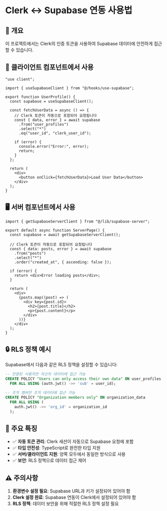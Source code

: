 # Clerk ↔ Supabase 연동 사용법

## 🎯 개요

이 프로젝트에서는 Clerk의 인증 토큰을 사용하여 Supabase 데이터에 안전하게 접근할 수 있습니다.

## 📱 클라이언트 컴포넌트에서 사용

```tsx
"use client";

import { useSupabaseClient } from "@/hooks/use-supabase";

export function UserProfile() {
  const supabase = useSupabaseClient();

  const fetchUserData = async () => {
    // Clerk 토큰이 자동으로 포함되어 요청됩니다
    const { data, error } = await supabase
      .from("user_profiles")
      .select("*")
      .eq("user_id", "clerk_user_id");

    if (error) {
      console.error("Error:", error);
      return;
    }
  };

  return (
    <div>
      <button onClick={fetchUserData}>Load User Data</button>
    </div>
  );
}
```

## 🖥️ 서버 컴포넌트에서 사용

```tsx
import { getSupabaseServerClient } from "@/lib/supabase-server";

export default async function ServerPage() {
  const supabase = await getSupabaseServerClient();

  // Clerk 토큰이 자동으로 포함되어 요청됩니다
  const { data: posts, error } = await supabase
    .from("posts")
    .select("*")
    .order("created_at", { ascending: false });

  if (error) {
    return <div>Error loading posts</div>;
  }

  return (
    <div>
      {posts.map((post) => (
        <div key={post.id}>
          <h2>{post.title}</h2>
          <p>{post.content}</p>
        </div>
      ))}
    </div>
  );
}
```

## 🔒 RLS 정책 예시

Supabase에서 다음과 같은 RLS 정책을 설정할 수 있습니다:

```sql
-- 인증된 사용자만 자신의 데이터에 접근 가능
CREATE POLICY "Users can only access their own data" ON user_profiles
  FOR ALL USING (auth.jwt() ->> 'sub' = user_id);

-- 조직 멤버만 조직 데이터에 접근 가능
CREATE POLICY "Organization members only" ON organization_data
  FOR ALL USING (
    auth.jwt() ->> 'org_id' = organization_id
  );
```

## 🚀 주요 특징

- ✅ **자동 토큰 관리**: Clerk 세션이 자동으로 Supabase 요청에 포함
- ✅ **타입 안전성**: TypeScript로 완전한 타입 지원
- ✅ **서버/클라이언트 지원**: 양쪽 모두에서 동일한 방식으로 사용
- ✅ **보안**: RLS 정책으로 데이터 접근 제어

## ⚠️ 주의사항

1. **환경변수 설정 필요**: Supabase URL과 키가 설정되어 있어야 함
2. **Clerk 설정 완료**: Supabase 연동이 Clerk에서 설정되어 있어야 함
3. **RLS 정책**: 데이터 보안을 위해 적절한 RLS 정책 설정 필요
